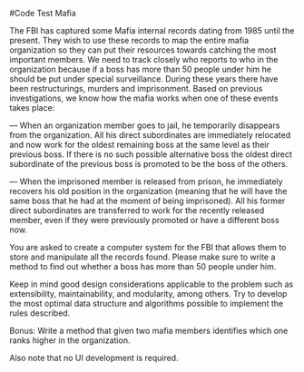 #Code Test Mafia

The FBI has captured some Mafia internal records dating from 1985 until the present. They
wish to use these records to map the entire mafia organization so they can put their resources
towards catching the most important members. We need to track closely who reports to who in
the organization because if a boss has more than 50 people under him he should be put under
special surveillance.
During these years there have been restructurings, murders and imprisonment. Based on
previous investigations, we know how the mafia works when one of these events takes place:

— When an organization member goes to jail, he temporarily disappears from the organization.
All his direct subordinates are immediately relocated and now work for the oldest remaining
boss at the same level as their previous boss. If there is no such possible alternative boss the
oldest direct subordinate of the previous boss is promoted to be the boss of the others.

— When the imprisoned member is released from prison, he immediately recovers his old
position in the organization (meaning that he will have the same boss that he had at the moment
of being imprisoned). All his former direct subordinates are transferred to work for the recently
released member, even if they were previously promoted or have a different boss now.

You are asked to create a computer system for the FBI that allows them to store and manipulate
all the records found. Please make sure to write a method to find out whether a boss has more
than 50 people under him.

Keep in mind good design considerations applicable to the problem such as extensibility,
maintainability, and modularity, among others. Try to develop the most optimal data structure
and algorithms possible to implement the rules described.

Bonus: Write a method that given two mafia members identifies which one ranks higher in the
organization.

Also note that no UI development is required.
